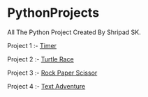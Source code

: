 # PythonProjects

All The Python Project Created By Shripad SK.

Project 1 :- [Timer](https://github.com/Shripad735/PythonProjects/blob/main/Timer%20Using%20Python%20/Timer.py)

Project 2 :- [Turtle Race](https://github.com/Shripad735/PythonProjects/blob/main/TurtleRace/turtleracing.py)

Project 3 :- [Rock Paper Scissor](https://github.com/Shripad735/PythonProjects/blob/main/Rock%20paper%20scissor/rockpaperscissor.py)

Project 4 :- [Text Adventure](https://github.com/Shripad735/PythonProjects/blob/main/adventure%20text/adventure.py)
